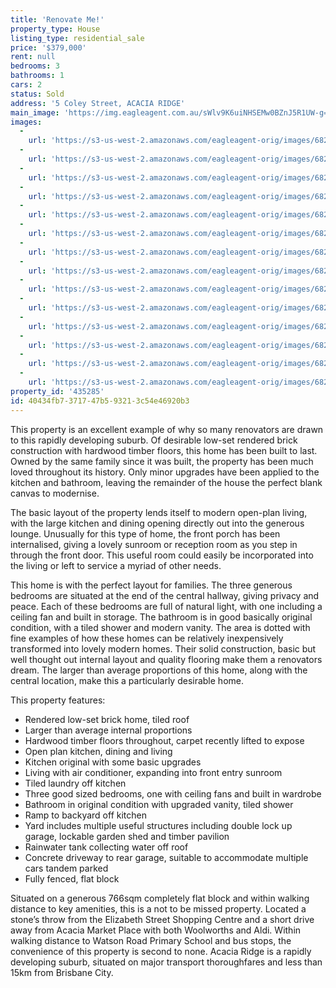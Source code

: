 ```yaml
---
title: 'Renovate Me!'
property_type: House
listing_type: residential_sale
price: '$379,000'
rent: null
bedrooms: 3
bathrooms: 1
cars: 2
status: Sold
address: '5 Coley Street, ACACIA RIDGE'
main_image: 'https://img.eagleagent.com.au/sWlv9K6uiNHSEMw0BZnJ5R1UW-g=/1280x854/smart/https://s3-us-west-2.amazonaws.com/eagleagent-orig/images/6822733/130679722-image-M.jpg'
images:
  -
    url: 'https://s3-us-west-2.amazonaws.com/eagleagent-orig/images/6822746/130679722-image-N.jpg'
  -
    url: 'https://s3-us-west-2.amazonaws.com/eagleagent-orig/images/6822745/130679722-image-L.jpg'
  -
    url: 'https://s3-us-west-2.amazonaws.com/eagleagent-orig/images/6822744/130679722-image-K.jpg'
  -
    url: 'https://s3-us-west-2.amazonaws.com/eagleagent-orig/images/6822743/130679722-image-J.jpg'
  -
    url: 'https://s3-us-west-2.amazonaws.com/eagleagent-orig/images/6822742/130679722-image-I.jpg'
  -
    url: 'https://s3-us-west-2.amazonaws.com/eagleagent-orig/images/6822741/130679722-image-H.jpg'
  -
    url: 'https://s3-us-west-2.amazonaws.com/eagleagent-orig/images/6822740/130679722-image-G.jpg'
  -
    url: 'https://s3-us-west-2.amazonaws.com/eagleagent-orig/images/6822739/130679722-image-F.jpg'
  -
    url: 'https://s3-us-west-2.amazonaws.com/eagleagent-orig/images/6822738/130679722-image-E.jpg'
  -
    url: 'https://s3-us-west-2.amazonaws.com/eagleagent-orig/images/6822737/130679722-image-D.jpg'
  -
    url: 'https://s3-us-west-2.amazonaws.com/eagleagent-orig/images/6822736/130679722-image-C.jpg'
  -
    url: 'https://s3-us-west-2.amazonaws.com/eagleagent-orig/images/6822735/130679722-image-B.jpg'
  -
    url: 'https://s3-us-west-2.amazonaws.com/eagleagent-orig/images/6822734/130679722-image-A.jpg'
  -
    url: 'https://s3-us-west-2.amazonaws.com/eagleagent-orig/images/6822733/130679722-image-M.jpg'
property_id: '435285'
id: 40434fb7-3717-47b5-9321-3c54e46920b3
---
```

This property is an excellent example of why so many renovators are drawn to this rapidly developing suburb. Of desirable low-set rendered brick construction with hardwood timber floors, this home has been built to last. Owned by the same family since it was built, the property has been much loved throughout its history. Only minor upgrades have been applied to the kitchen and bathroom, leaving the remainder of the house the perfect blank canvas to modernise.

The basic layout of the property lends itself to modern open-plan living, with the large kitchen and dining opening directly out into the generous lounge. Unusually for this type of home, the front porch has been internalised, giving a lovely sunroom or reception room as you step in through the front door. This useful room could easily be incorporated into the living or left to service a myriad of other needs.

This home is with the perfect layout for families. The three generous bedrooms are situated at the end of the central hallway, giving privacy and peace. Each of these bedrooms are full of natural light, with one including a ceiling fan and built in storage. The bathroom is in good basically original condition, with a tiled shower and modern vanity. The area is dotted with fine examples of how these homes can be relatively inexpensively transformed into lovely modern homes. Their solid construction, basic but well thought out internal layout and quality flooring make them a renovators dream. The larger than average proportions of this home, along with the central location, make this a particularly desirable home.

This property features:

*  Rendered low-set brick home, tiled roof
*  Larger than average internal proportions
*  Hardwood timber floors throughout, carpet recently lifted to expose
*  Open plan kitchen, dining and living
*  Kitchen original with some basic upgrades
*  Living with air conditioner, expanding into front entry sunroom
*  Tiled laundry off kitchen
*  Three good sized bedrooms, one with ceiling fans and built in wardrobe
*  Bathroom in original condition with upgraded vanity, tiled shower
*  Ramp to backyard off kitchen
*  Yard includes multiple useful structures including double lock up garage, lockable garden shed and timber pavilion
*  Rainwater tank collecting water off roof
*  Concrete driveway to rear garage, suitable to accommodate multiple cars tandem parked
*  Fully fenced, flat block

Situated on a generous 766sqm completely flat block and within walking distance to key amenities, this is a not to be missed property. Located a stone’s throw from the Elizabeth Street Shopping Centre and a short drive away from Acacia Market Place with both Woolworths and Aldi. Within walking distance to Watson Road Primary School and bus stops, the convenience of this property is second to none. Acacia Ridge is a rapidly developing suburb, situated on major transport thoroughfares and less than 15km from Brisbane City.